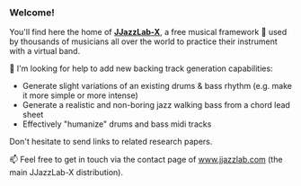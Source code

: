 ### Welcome!

You'll find here the home of **[JJazzLab-X](https://github.com/jjazzboss/JJazzLab-X)**, a free musical framework :musical_note: used by thousands of musicians all over the world to practice their instrument with a virtual band.

 🤔 I'm looking for help to add new backing track generation capabilities:
 - Generate slight variations of an existing drums & bass rhythm (e.g. make it more simple or more intense)
 - Generate a realistic and non-boring jazz walking bass from a chord lead sheet
 - Effectively "humanize" drums and bass midi tracks
 
Don't hesitate to send links to related research papers. 
 
📫 Feel free to get in touch via the contact page of www.jjazzlab.com (the main JJazzLab-X distribution).
